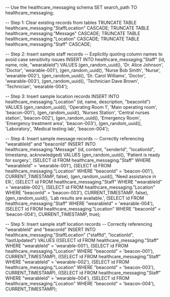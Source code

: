 -- Use the healthcare_messaging schema
SET search_path TO healthcare_messaging;

-- Step 1: Clear existing records from tables
TRUNCATE TABLE healthcare_messaging."StaffLocation" CASCADE;
TRUNCATE TABLE healthcare_messaging."Message" CASCADE;
TRUNCATE TABLE healthcare_messaging."Location" CASCADE;
TRUNCATE TABLE healthcare_messaging."Staff" CASCADE;

-- Step 2: Insert sample staff records
-- Explicitly quoting column names to avoid case sensitivity issues
INSERT INTO healthcare_messaging."Staff" (id, name, role, "wearableId")
VALUES
  (gen_random_uuid(), 'Dr. Alice Johnson', 'Doctor', 'wearable-001'),
  (gen_random_uuid(), 'Nurse Bob Smith', 'Nurse', 'wearable-002'),
  (gen_random_uuid(), 'Dr. Carol Williams', 'Doctor', 'wearable-003'),
  (gen_random_uuid(), 'Technician Dave Brown', 'Technician', 'wearable-004');

-- Step 3: Insert sample location records
INSERT INTO healthcare_messaging."Location" (id, name, description, "beaconId")
VALUES
  (gen_random_uuid(), 'Operating Room 1', 'Main operating room', 'beacon-001'),
  (gen_random_uuid(), 'Nurses Station', 'Central nurses station', 'beacon-002'),
  (gen_random_uuid(), 'Emergency Room', 'Emergency treatment area', 'beacon-003'),
  (gen_random_uuid(), 'Laboratory', 'Medical testing lab', 'beacon-004');

-- Step 4: Insert sample message records
-- Correctly referencing "wearableId" and "beaconId"
INSERT INTO healthcare_messaging."Message" (id, content, "senderId", "locationId", timestamp, acknowledged)
VALUES
  (gen_random_uuid(), 'Patient is ready for surgery.', 
    (SELECT id FROM healthcare_messaging."Staff" WHERE "wearableId" = 'wearable-001'),
    (SELECT id FROM healthcare_messaging."Location" WHERE "beaconId" = 'beacon-001'), 
    CURRENT_TIMESTAMP, false),
  (gen_random_uuid(), 'Need assistance in ER.', 
    (SELECT id FROM healthcare_messaging."Staff" WHERE "wearableId" = 'wearable-002'),
    (SELECT id FROM healthcare_messaging."Location" WHERE "beaconId" = 'beacon-003'), 
    CURRENT_TIMESTAMP, false),
  (gen_random_uuid(), 'Lab results are available.', 
    (SELECT id FROM healthcare_messaging."Staff" WHERE "wearableId" = 'wearable-004'),
    (SELECT id FROM healthcare_messaging."Location" WHERE "beaconId" = 'beacon-004'), 
    CURRENT_TIMESTAMP, true);

-- Step 5: Insert sample staff location records
-- Correctly referencing "wearableId" and "beaconId"
INSERT INTO healthcare_messaging."StaffLocation" ("staffId", "locationId", "lastUpdated")
VALUES
  ((SELECT id FROM healthcare_messaging."Staff" WHERE "wearableId" = 'wearable-001'),
   (SELECT id FROM healthcare_messaging."Location" WHERE "beaconId" = 'beacon-001'), 
   CURRENT_TIMESTAMP),
  ((SELECT id FROM healthcare_messaging."Staff" WHERE "wearableId" = 'wearable-002'),
   (SELECT id FROM healthcare_messaging."Location" WHERE "beaconId" = 'beacon-003'), 
   CURRENT_TIMESTAMP),
  ((SELECT id FROM healthcare_messaging."Staff" WHERE "wearableId" = 'wearable-004'),
   (SELECT id FROM healthcare_messaging."Location" WHERE "beaconId" = 'beacon-004'), 
   CURRENT_TIMESTAMP);